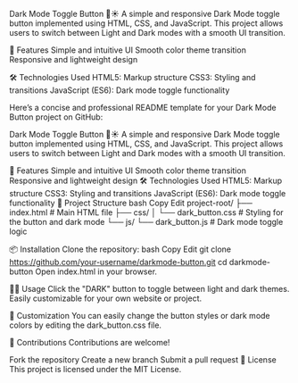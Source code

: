 Dark Mode Toggle Button 🌙☀️
A simple and responsive Dark Mode toggle button implemented using HTML, CSS, and JavaScript. This project allows users to switch between Light and Dark modes with a smooth UI transition.

🚀 Features
Simple and intuitive UI
Smooth color theme transition
Responsive and lightweight design

🛠️ Technologies Used
HTML5: Markup structure
CSS3: Styling and transitions
JavaScript (ES6): Dark mode toggle functionality


Here’s a concise and professional README template for your Dark Mode Button project on GitHub:

Dark Mode Toggle Button 🌙☀️
A simple and responsive Dark Mode toggle button implemented using HTML, CSS, and JavaScript. This project allows users to switch between Light and Dark modes with a smooth UI transition.

🚀 Features
Simple and intuitive UI
Smooth color theme transition
Responsive and lightweight design
🛠️ Technologies Used
HTML5: Markup structure
CSS3: Styling and transitions
JavaScript (ES6): Dark mode toggle functionality
📂 Project Structure
bash
Copy
Edit
project-root/
├── index.html         # Main HTML file
├── css/
│   └── dark_button.css # Styling for the button and dark mode
└── js/
    └── dark_button.js  # Dark mode toggle logic
    
📦 Installation
Clone the repository:
bash
Copy
Edit
git clone https://github.com/your-username/darkmode-button.git
cd darkmode-button
Open index.html in your browser.

🧑‍💻 Usage
Click the "DARK" button to toggle between light and dark themes.
Easily customizable for your own website or project.

🎨 Customization
You can easily change the button styles or dark mode colors by editing the dark_button.css file.

🙌 Contributions
Contributions are welcome!

Fork the repository
Create a new branch
Submit a pull request
📝 License
This project is licensed under the MIT License.

